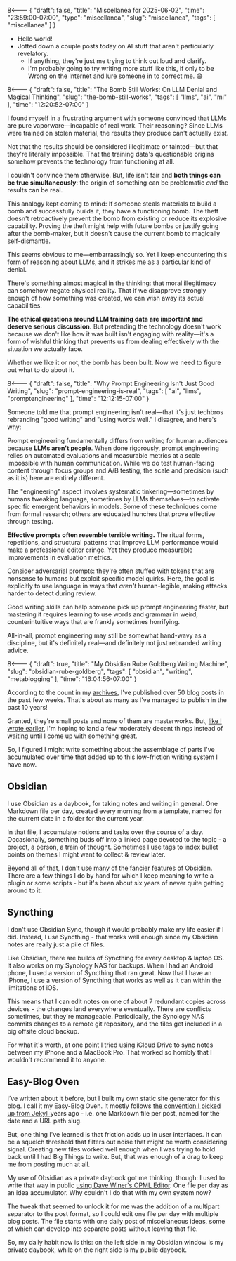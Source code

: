 8<--- { "draft": false, "title": "Miscellanea for 2025-06-02", "time": "23:59:00-07:00", "type": "miscellanea", "slug": "miscellanea", "tags": [ "miscellanea" ] }

- Hello world!
- Jotted down a couple posts today on AI stuff that aren't particularly revelatory.
	- If anything, they're just me trying to think out loud and clarify.
	- I'm probably going to try writing more stuff like this, if only to be Wrong on the Internet and lure someone in to correct me. 😅

8<--- { "draft": false, "title": "The Bomb Still Works: On LLM Denial and Magical Thinking", "slug": "the-bomb-still-works", "tags": [ "llms", "ai", "ml" ], "time": "12:20:52-07:00" }

I found myself in a frustrating argument with someone convinced that LLMs are pure vaporware—incapable of real work. Their reasoning? Since LLMs were trained on stolen material, the results they produce can't actually exist.

Not that the results should be considered illegitimate or tainted—but that they're literally impossible. That the training data's questionable origins somehow prevents the technology from functioning at all.

I couldn't convince them otherwise. But, life isn't fair and **both things can be true simultaneously**: the origin of something can be problematic _and_ the results can be real.

This analogy kept coming to mind: If someone steals materials to build a bomb and successfully builds it, they have a functioning bomb. The theft doesn't retroactively prevent the bomb from existing or reduce its explosive capability. Proving the theft might help with future bombs or justify going after the bomb-maker, but it doesn't cause the current bomb to magically self-dismantle.

This seems obvious to me—embarrassingly so. Yet I keep encountering this form of reasoning about LLMs, and it strikes me as a particular kind of denial.

There's something almost magical in the thinking: that moral illegitimacy can somehow negate physical reality. That if we disapprove strongly enough of how something was created, we can wish away its actual capabilities.

**The ethical questions around LLM training data are important and deserve serious discussion.** But pretending the technology doesn't work because we don't like how it was built isn't engaging with reality—it's a form of wishful thinking that prevents us from dealing effectively with the situation we actually face.

Whether we like it or not, the bomb has been built. Now we need to figure out what to do about it.

8<--- { "draft": false, "title": "Why Prompt Engineering Isn't Just Good Writing", "slug": "prompt-engineering-is-real", "tags": [ "ai", "llms", "promptengineering" ], "time": "12:12:15-07:00" }

Someone told me that prompt engineering isn't real—that it's just techbros rebranding "good writing" and "using words well." I disagree, and here's why:

Prompt engineering fundamentally differs from writing for human audiences because **LLMs aren't people**. When done rigorously, prompt engineering relies on automated evaluations and measurable metrics at a scale impossible with human communication. While we do test human-facing content through focus groups and A/B testing, the scale and precision (such as it is) here are entirely different.

The "engineering" aspect involves systematic tinkering—sometimes by humans tweaking language, sometimes by LLMs themselves—to activate specific emergent behaviors in models. Some of these techniques come from formal research; others are educated hunches that prove effective through testing.

**Effective prompts often resemble terrible writing.** The ritual forms, repetitions, and structural patterns that improve LLM performance would make a professional editor cringe. Yet they produce measurable improvements in evaluation metrics.

Consider adversarial prompts: they're often stuffed with tokens that are nonsense to humans but exploit specific model quirks. Here, the goal is explicitly to use language in ways that _aren't_ human-legible, making attacks harder to detect during review.

Good writing skills can help someone pick up prompt engineering faster, but mastering it requires learning to use words and grammar in weird, counterintuitive ways that are frankly sometimes horrifying.

All-in-all, prompt engineering may still be somewhat hand-wavy as a discipline, but it's definitely real—and definitely not just rebranded writing advice.

8<--- { "draft": true, "title": "My Obsidian Rube Goldberg Writing Machine", "slug": "obsidian-rube-goldberg", "tags": [ "obsidian", "writing", "metablogging" ], "time": "16:04:56-07:00" }

According to the count in my [archives](https://blog.lmorchard.com/archives.html), I've published over 50 blog posts in the past few weeks. That's about as many as I've managed to publish in the past 10 years!

Granted, they're small posts and none of them are masterworks. But, [like I wrote earlier](https://blog.lmorchard.com/2025/05/09/blogging-elsewhere-than-into-the-void/), I'm hoping to land a few moderately decent things instead of waiting until I come up with something great.

So, I figured I might write something about the assemblage of parts I've accumulated over time that added up to this low-friction writing system I have now.

## Obsidian

I use Obsidian as a daybook, for taking notes and writing in general. One Markdown file per day, created every morning from a template, named for the current date in a folder for the current year.

In that file, I accumulate notions and tasks over the course of a day. Occasionally, something buds off into a linked page devoted to the topic - a project, a person, a train of thought. Sometimes I use tags to index bullet points on themes I might want to collect & review later.

Beyond all of that, I don't use many of the fancier features of Obsidian. There are a few things I do by hand for which I keep meaning to write a plugin or some scripts - but it's been about six years of never quite getting around to it.

## Syncthing

I don't use Obsidian Sync, though it would probably make my life easier if I did. Instead, I use Syncthing - that works well enough since my Obsidian notes are really just a pile of files.

Like Obsidian, there are builds of Syncthing for every desktop & laptop OS. It also works on my Synology NAS for backups. When I had an Android phone, I used a version of Syncthing that ran great. Now that I have an iPhone, I use a version of Syncthing that works as well as it can within the limitations of iOS.

This means that I can edit notes on one of about 7 redundant copies across devices - the changes land everywhere eventually. There are conflicts sometimes, but they're manageable. Periodically, the Synology NAS commits changes to a remote git repository, and the files get included in a big offsite cloud backup.

For what it's worth, at one point I tried using iCloud Drive to sync notes between my iPhone and a MacBook Pro. That worked so horribly that I wouldn't recommend it to anyone.

## Easy-Blog Oven

I’ve written about it before, but I built my own static site generator for this blog. I call it my Easy-Blog Oven. It mostly follows [the convention I picked up from Jekyll ](https://jekyllrb.com/docs/posts/) years ago - i.e. one Markdown file per post, named for the date and a URL path slug.

But, one thing I've learned is that friction adds up in user interfaces. It can be a squelch threshold that filters out noise that might be worth considering signal. Creating new files worked well enough when I was trying to hold back until I had Big Things to write. But, that was enough of a drag to keep me from posting much at all.

My use of Obsidian as a private daybook got me thinking, though: I used to write that way in public [using Dave Winer's OPML Editor](https://blog.lmorchard.com/2025/05/09/new-blog-a-lot-like-the-old/). One file per day as an idea accumulator. Why couldn't I do that with my own system now?

The tweak that seemed to unlock it for me was the addition of a multipart separator to the post format, so I could edit one file per day with multiple blog posts. The file starts with one daily post of miscellaneous ideas, some of which can develop into separate posts without leaving that file.

So, my daily habit now is this: on the left side in my Obsidian window is my private daybook, while on the right side is my public daybook.